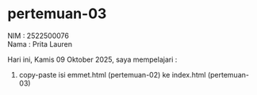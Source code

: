 # pertemuan-03

NIM : 2522500076<br>
Nama : Prita Lauren<br>

Hari ini, Kamis 09 Oktober 2025, saya mempelajari :
<ol> 
    <li>copy-paste isi emmet.html (pertemuan-02) ke index.html (pertemuan-03)</li>
</ol>